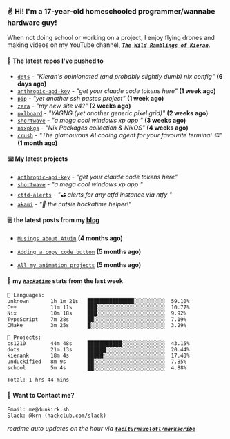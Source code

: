 ### ✌️ Hi! I'm a 17-year-old homeschooled programmer/wannabe hardware guy!

When not doing school or working on a project, I enjoy flying drones and making videos on my YouTube channel, [**_`The Wild Ramblings of Kieran`_**](https://youtube.com/@kieran.rambles).

#### 👷 The latest repos I've pushed to

- [`dots`](https://github.com/taciturnaxolotl/dots) - _"Kieran's opinionated (and probably slightly dumb) nix config"_ **(6 days ago)**
- [`anthropic-api-key`](https://github.com/taciturnaxolotl/anthropic-api-key) - _"get your claude code tokens here"_ **(1 week ago)**
- [`pip`](https://github.com/taciturnaxolotl/pip) - _"yet another ssh pastes project"_ **(1 week ago)**
- [`zera`](https://github.com/taciturnaxolotl/zera) - _"my new site v4?"_ **(2 weeks ago)**
- [`pxlboard`](https://github.com/taciturnaxolotl/pxlboard) - _"YAGNG (yet another generic pixel grid)"_ **(2 weeks ago)**
- [`shortwave`](https://github.com/taciturnaxolotl/shortwave) - _"a mega cool windows xp app "_ **(3 weeks ago)**
- [`nixpkgs`](https://github.com/NixOS/nixpkgs) - _"Nix Packages collection & NixOS"_ **(4 weeks ago)**
- [`crush`](https://github.com/charmbracelet/crush) - _"The glamourous AI coding agent for your favourite terminal 💘"_ **(1 month ago)**

#### ⌨️ My latest projects

- [`anthropic-api-key`](https://github.com/taciturnaxolotl/anthropic-api-key) - _"get your claude code tokens here"_
- [`shortwave`](https://github.com/taciturnaxolotl/shortwave) - _"a mega cool windows xp app "_
- [`ctfd-alerts`](https://github.com/taciturnaxolotl/ctfd-alerts) - _"⛳ alerts for any ctfd instance via ntfy "_
- [`akami`](https://github.com/taciturnaxolotl/akami) - _"🌷 the cutsie hackatime helper!"_

#### 🗒️ the latest posts from my [blog](https://dunkirk.sh)

- [`Musings about Atuin`](https://dunkirk.sh/blog/atuin/) **(4 months ago)**

- [`Adding a copy code button`](https://dunkirk.sh/blog/adding-a-copy-button/) **(5 months ago)**

- [`All my animation projects`](https://dunkirk.sh/blog/my-animations/) **(5 months ago)**



#### 📡 my [_`hackatime`_](https://waka.hackclub.com) stats from the last week

```text
💾 Languages:
unknown       1h 1m 21s   ███████████████░░░░░░░░░░  59.10%
C++           11m 11s     ███░░░░░░░░░░░░░░░░░░░░░░  10.77%
Nix           10m 18s     ███░░░░░░░░░░░░░░░░░░░░░░  9.92%
TypeScript    7m 28s      ██░░░░░░░░░░░░░░░░░░░░░░░  7.19%
CMake         3m 25s      █░░░░░░░░░░░░░░░░░░░░░░░░  3.29%

💼 Projects:
cs1210        44m 48s     ███████████░░░░░░░░░░░░░░  43.15%
dots          21m 13s     ██████░░░░░░░░░░░░░░░░░░░  20.44%
kierank       18m 4s      █████░░░░░░░░░░░░░░░░░░░░  17.40%
unduckified   8m 9s       ██░░░░░░░░░░░░░░░░░░░░░░░  7.85%
school        5m 4s       ██░░░░░░░░░░░░░░░░░░░░░░░  4.88%

Total: 1 hrs 44 mins
```

#### 📮 Want to Contact me?

```text
Email: me@dunkirk.sh
Slack: @krn (hackclub.com/slack)
```

_readme auto updates on the hour via [**`taciturnaxolotl/markscribe`**](https://github.com/taciturnaxolotl/markscribe)_
